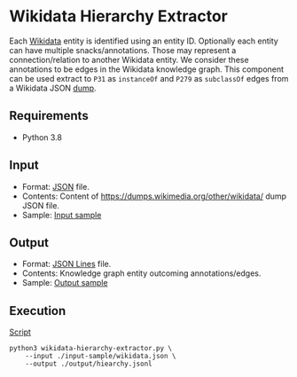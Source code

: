 # Wikidata Hierarchy Extractor
Each [Wikidata](https://www.wikidata.org/) entity is identified using an entity
ID. Optionally each entity can have multiple snacks/annotations. Those may 
represent a connection/relation to another Wikidata entity. We consider these
annotations to be edges in the Wikidata knowledge graph. This component can be
used extract to ```P31``` as ```instanceOf``` and ```P279``` as ```subclassOf```
edges from a Wikidata JSON 
[dump](https://dumps.wikimedia.org/other/wikidata/20181217.json.gz).

## Requirements
- Python 3.8

## Input
- Format: [JSON](https://www.json.org/) file.
- Contents: Content of https://dumps.wikimedia.org/other/wikidata/ dump JSON file.
- Sample: [Input sample](input-sample/wikidata.json)

## Output
- Format: [JSON Lines](https://jsonlines.org/) file.
- Contents: Knowledge graph entity outcoming annotations/edges.
- Sample: [Output sample](output-sample/hierarchy.jsonl)

## Execution
[Script](script)
```shell
python3 wikidata-hierarchy-extractor.py \
    --input ./input-sample/wikidata.json \
    --output ./output/hiearchy.jsonl
```
